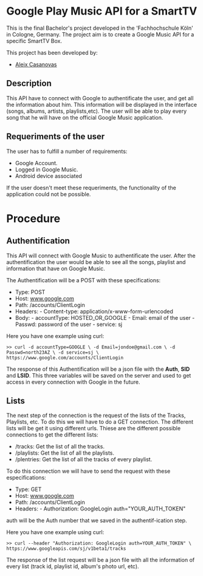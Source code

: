 Google Play Music API for a SmartTV
========================================

This is the final Bachelor's project developed in the 'Fachhochschule Köln' in Cologne, Germany.
The project aim is to create a Google Music API for a specific SmartTV Box. 

This project has been developed by:
 - [Aleix Casanovas](http://github.com/aleics)

Description
-----------
This API have to connect with Google to authentificate the user, and get all the information about him. This information will be displayed in the interface (songs, albums, artists, playlists,etc). The user will be able to play every song that he will have on the official Google Music application.

Requeriments of the user
------------------------
The user has to fulfill a number of requirements:
 - Google Account.
 - Logged in Google Music.
 - Android device associated

If the user doesn't meet these requeriments, the functionality of the application could not be possible.

Procedure
=========
Authentification
----------------
This API will connect with Google Music to authentificate the user. After the authentification the user would be able to see all the songs, playlist and information that have on Google Music.

The Authentification will be a POST with these specifications:

 - Type: POST
 - Host: www.google.com
 - Path: /accounts/ClientLogin
 - Headers:
       - Content-type: application/x-www-form-urlencoded
 - Body:
       - accountType: HOSTED_OR_GOOGLE
       - Email: email of the user
       - Passwd: password of the user
       - service: sj

Here you have one example using curl:

    >> curl -d accountType=GOOGLE \ -d Email=jondoe@gmail.com \ -d Passwd=north23AZ \ -d service=sj \          https://www.google.com/accounts/ClientLogin

The response of this Authentification will be a json file with the **Auth**, **SID** and **LSID**. This three variables will be saved on the server and used to get access in every connection with Google in the future.


Lists
-----
The next step of the connection is the request of the lists of the Tracks, Playlists, etc. To do this we will have to do a GET connection. The different lists will be get it using different urls. Thiese are the different possible connections to get the different lists:

  - /tracks: Get the list of all the tracks.
  - /playlists: Get the list of all the playlists.
  - /plentries: Get the list of all the tracks of every playlist.

To do this connection we will have to send the request with these especifications:
 
 - Type: GET
 - Host: www.google.com
 - Path: /accounts/ClientLogin
 - Headers:
       - Authorization: GoogleLogin auth="YOUR_AUTH_TOKEN"

auth will be the Auth number that we saved in the authentif-ication step.

Here you have one example using curl:

    >> curl --header "Authorization: GoogleLogin auth=YOUR_AUTH_TOKEN" \ https://www.googleapis.com/sj/v1beta1/tracks

The response of the list request will be a json file with all the information of every list (track id, playlist id, album's photo url, etc).
